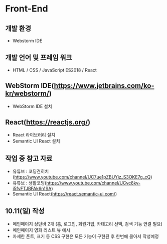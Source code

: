 # Front-End

## 개발 환경
- Webstorm IDE

## 개발 언어 및 프레임 워크
- HTML / CSS / JavaScript ES2018 / React

## WebStorm IDE(https://www.jetbrains.com/ko-kr/webstorm/)
- WebStorm IDE 설치

## React(https://reactjs.org/)
- React 라이브러리 설치
- Semantic UI React 설치

## 작업 중 참고 자료
- 유튜브 : 코딩견히치(https://www.youtube.com/channel/UC7ue1pZBUYiz_S3OKE7g_cQ)
- 유튜브 : 생활코딩(https://www.youtube.com/channel/UCvc8kv-i5fvFTJBFAk6n1SA)
- Semantic UI React(https://react.semantic-ui.com/)

## 10.11(일) 작성
- 메인페이지 상단바 2개 (홈, 로그인, 회원가입, 카테고리 선택, 검색 기능 연결 필요)
- 메인페이지 영화 리스트 뷰 예시
- 자세한 폰트, 크기 등 CSS 구현은 모든 기능이 구현된 후 한번에 몰아서 작성예정
